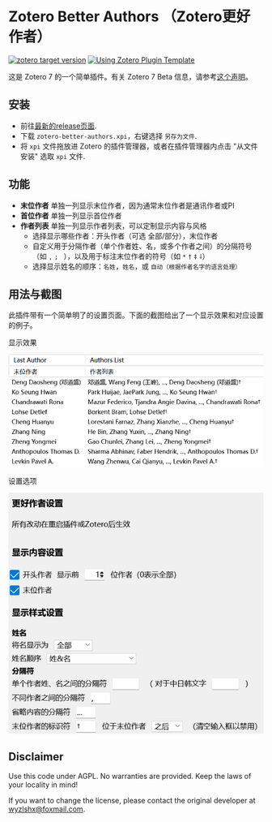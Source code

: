 # Zotero Better Authors （Zotero更好作者）

[![zotero target version](https://img.shields.io/badge/Zotero-7-green?style=flat-square&logo=zotero&logoColor=CC2936)](https://www.zotero.org)
[![Using Zotero Plugin Template](https://img.shields.io/badge/Using-Zotero%20Plugin%20Template-blue?style=flat-square&logo=github)](https://github.com/windingwind/zotero-plugin-template)

这是 Zotero 7 的一个简单插件。有关 Zotero 7 Beta 信息，请参考[这个声明](https://forums.zotero.org/discussion/105094/announcing-the-zotero-7-beta)。

## 安装


- 前往[最新的release页面](https://github.com/github-young/zotero-better-authors/releases/latest).
- 下载 `zotero-better-authors.xpi`，右键选择 `另存为文件`.
- 将 `xpi` 文件拖放进 Zotero 的插件管理器，或者在插件管理器内点击 "从文件安装" 选取 `xpi` 文件.

## 功能

- **末位作者** 单独一列显示末位作者，因为通常末位作者是通讯作者或PI
- **首位作者** 单独一列显示首位作者
- **作者列表** 单独一列显示作者列表，可以定制显示内容与风格
  - 选择显示哪些作者：开头作者（可选 全部/部分），末位作者
  - 自定义用于分隔作者（单个作者姓、名，或多个作者之间）的分隔符号（如 `,` `;` ` `），以及用于标注末位作者的符号（如 `*` `†` `‡` `⸸`）
  - 选择显示姓名的顺序：`名姓`，`姓名`，或 `自动（根据作者名字的语言处理）`

## 用法与截图

此插件带有一个简单明了的设置页面。下面的截图给出了一个显示效果和对应设置的例子。

显示效果

![image](image_display.png)

设置选项

![image_settings](image_settings_cn.png)

## Disclaimer

Use this code under AGPL. No warranties are provided. Keep the laws of your locality in mind!

If you want to change the license, please contact the original developer at <wyzlshx@foxmail.com>.
